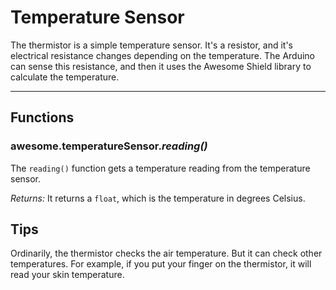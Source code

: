 # Temperature Sensor

The thermistor is a simple temperature sensor. It's a resistor, and it's electrical resistance changes depending on the temperature. The Arduino can sense this resistance, and then it uses the Awesome Shield library to calculate the temperature.

***

## Functions

### awesome.temperatureSensor.*reading()*

The `reading()` function gets a temperature reading from the temperature sensor.

*Returns:* It returns a `float`, which is the temperature in degrees Celsius.

## Tips
Ordinarily, the thermistor checks the air temperature. But it can check other temperatures. For example, if you put your finger on the thermistor, it will read your skin temperature.
